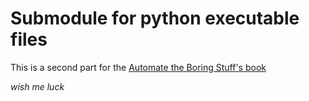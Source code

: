 # Submodule for python executable files

This is a second part for the [Automate the Boring Stuff's book](https://automatetheboringstuff.com/)

*wish me luck*
